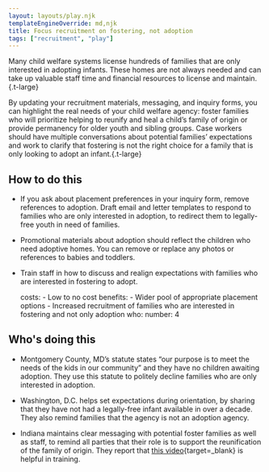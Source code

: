 ```yaml
---
layout: layouts/play.njk
templateEngineOverride: md,njk
title: Focus recruitment on fostering, not adoption
tags: ["recruitment", "play"]
---
```


Many child welfare systems license hundreds of families that are only interested in adopting infants. These homes are not always needed and can take up valuable staff time and financial resources to license and maintain.{.t-large}

By updating your recruitment materials, messaging, and inquiry forms, you can highlight the real needs of your child welfare agency: foster families who will prioritize helping to reunify and heal a child’s family of origin or provide permanency for older youth and sibling groups. Case workers should have multiple conversations about potential families’ expectations and work to clarify that fostering is not the right choice for a family that is only looking to adopt an infant.{.t-large}

## How to do this

* If you ask about placement preferences in your inquiry form, remove references to adoption. Draft email and letter templates to respond to families who are only interested in adoption, to redirect them to legally-free youth in need of families.

* Promotional materials about adoption should reflect the children who need adoptive homes. You can remove or replace any photos or references to babies and toddlers.

* Train staff in how to discuss and realign expectations with families who are interested in fostering to adopt.

    costs:
      - Low to no cost
    benefits:
      - Wider pool of appropriate placement options
      - Increased recruitment of families who are interested in fostering and
        not only adoption
    who:
      number: 4

## Who's doing this

* Montgomery County, MD’s statute states “our purpose is to meet the needs of the kids in our community” and they have no children awaiting adoption. They use this statute to politely decline families who are only interested in adoption.

* Washington, D.C. helps set expectations during orientation, by sharing that they have not had a legally-free infant available in over a decade. They also remind families that the agency is not an adoption agency.

* Indiana maintains clear messaging with potential foster families as well as staff, to remind all parties that their role is to support the reunification of the family of origin. They report that [this video](https://www.youtube.com/watch?v=bdTyJUO5Vqw){target=_blank} is helpful in training.
